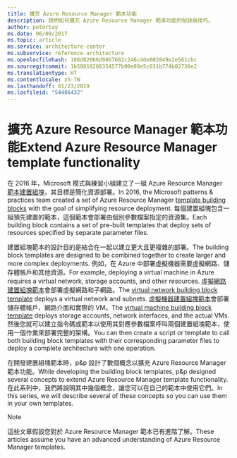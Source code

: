 ```yaml
---
title: 擴充 Azure Resource Manager 範本功能
description: 說明如何擴充 Azure Resource Manager 範本功能的秘訣與技巧。
author: petertay
ms.date: 06/09/2017
ms.topic: article
ms.service: architecture-center
ms.subservice: reference-architecture
ms.openlocfilehash: 108d82066d9867682c246c4de802849e2e561cbc
ms.sourcegitcommit: 1b50810208354577b00e89e5c031b774b02736e2
ms.translationtype: HT
ms.contentlocale: zh-TW
ms.lasthandoff: 01/23/2019
ms.locfileid: "54486432"
---
```

# <a name="extend-azure-resource-manager-template-functionality"></a><span data-ttu-id="24aad-103">擴充 Azure Resource Manager 範本功能</span><span class="sxs-lookup"><span data-stu-id="24aad-103">Extend Azure Resource Manager template functionality</span></span>

<span data-ttu-id="24aad-104">在 2016 年，Microsoft 模式與練習小組建立了一組 Azure Resource Manager [範本建置組塊](https://github.com/mspnp/template-building-blocks/wiki)，其目標是簡化資源部署。</span><span class="sxs-lookup"><span data-stu-id="24aad-104">In 2016, the Microsoft patterns & practices team created a set of Azure Resource Manager [template building blocks](https://github.com/mspnp/template-building-blocks/wiki) with the goal of simplifying resource deployment.</span></span> <span data-ttu-id="24aad-105">每個建置組塊包含一組預先建置的範本，這個範本會部署由個別參數檔案指定的資源集。</span><span class="sxs-lookup"><span data-stu-id="24aad-105">Each building block contains a set of pre-built templates that deploy sets of resources specified by separate parameter files.</span></span>

<span data-ttu-id="24aad-106">建置組塊範本的設計目的是結合在一起以建立更大且更複雜的部署。</span><span class="sxs-lookup"><span data-stu-id="24aad-106">The building block templates are designed to be combined together to create larger and more complex deployments.</span></span> <span data-ttu-id="24aad-107">例如，在 Azure 中部署虛擬機器需要虛擬網路、儲存體帳戶和其他資源。</span><span class="sxs-lookup"><span data-stu-id="24aad-107">For example, deploying a virtual machine in Azure requires a virtual network, storage accounts, and other resources.</span></span> <span data-ttu-id="24aad-108">[虛擬網路建置組塊範本](https://github.com/mspnp/template-building-blocks/wiki/VNet-(v1))會部署虛擬網路和子網路。</span><span class="sxs-lookup"><span data-stu-id="24aad-108">The [virtual network building block template](https://github.com/mspnp/template-building-blocks/wiki/VNet-(v1)) deploys a virtual network and subnets.</span></span> <span data-ttu-id="24aad-109">[虛擬機器建置組塊範本](https://github.com/mspnp/template-building-blocks/wiki/Windows-and-Linux-VMs-(v1))會部署儲存體帳戶、網路介面和實際的 VM。</span><span class="sxs-lookup"><span data-stu-id="24aad-109">The [virtual machine building block template](https://github.com/mspnp/template-building-blocks/wiki/Windows-and-Linux-VMs-(v1)) deploys storage accounts, network interfaces, and the actual VMs.</span></span> <span data-ttu-id="24aad-110">然後您就可以建立指令碼或範本以使用其對應參數檔案呼叫兩個建置組塊範本，使用一個作業來部署完整的架構。</span><span class="sxs-lookup"><span data-stu-id="24aad-110">You can then create a script or template to call both building block templates with their corresponding parameter files to deploy a complete architecture with one operation.</span></span>

<span data-ttu-id="24aad-111">在開發建置組塊範本時，p&p 設計了數個概念以擴充 Azure Resource Manager 範本功能。</span><span class="sxs-lookup"><span data-stu-id="24aad-111">While developing the building block templates, p&p designed several concepts to extend Azure Resource Manager template functionality.</span></span> <span data-ttu-id="24aad-112">在此系列中，我們將說明其中幾個概念，讓您可以在自己的範本中使用它們。</span><span class="sxs-lookup"><span data-stu-id="24aad-112">In this series, we will describe several of these concepts so you can use them in your own templates.</span></span>

> [!NOTE]
> <span data-ttu-id="24aad-113">這些文章假設您對於 Azure Resource Manager 範本已有進階了解。</span><span class="sxs-lookup"><span data-stu-id="24aad-113">These articles assume you have an advanced understanding of Azure Resource Manager templates.</span></span>